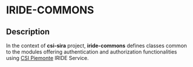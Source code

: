 IRIDE-COMMONS
==========

Description
------------

In the context of **csi-sira** project, **iride-commons** defines classes common to the modules offering authentication and authorization functionalities using [CSI Piemonte](http://www.csipiemonte.it/) IRIDE Service.
